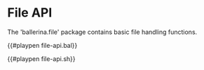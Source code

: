 # File API

The 'ballerina.file' package contains basic file handling functions.

{{#playpen file-api.bal}}

{{#playpen file-api.sh}}
